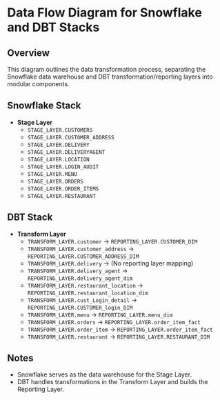 # Data Flow Diagram for Snowflake and DBT Stacks

## Overview
This diagram outlines the data transformation process, separating the Snowflake data warehouse and DBT transformation/reporting layers into modular components.

## Snowflake Stack
- **Stage Layer**
  - `STAGE_LAYER.CUSTOMERS`
  - `STAGE_LAYER.CUSTOMER_ADDRESS`
  - `STAGE_LAYER.DELIVERY`
  - `STAGE_LAYER.DELIVERYAGENT`
  - `STAGE_LAYER.LOCATION`
  - `STAGE_LAYER.LOGIN_AUDIT`
  - `STAGE_LAYER.MENU`
  - `STAGE_LAYER.ORDERS`
  - `STAGE_LAYER.ORDER_ITEMS`
  - `STAGE_LAYER.RESTAURANT`

## DBT Stack
- **Transform Layer**
  - `TRANSFORM_LAYER.customer` → `REPORTING_LAYER.CUSTOMER_DIM`
  - `TRANSFORM_LAYER.customer_address` → `REPORTING_LAYER.CUSTOMER_ADDRESS_DIM`
  - `TRANSFORM_LAYER.delivery` → (No reporting layer mapping)
  - `TRANSFORM_LAYER.delivery_agent` → `REPORTING_LAYER.delivery_agent_dim`
  - `TRANSFORM_LAYER.restaurant_location` → `REPORTING_LAYER.restaurant_location_dim`
  - `TRANSFORM_LAYER.cust_Login_detail` → `REPORTING_LAYER.CUSTOMER_login_DIM`
  - `TRANSFORM_LAYER.menu` → `REPORTING_LAYER.menu_dim`
  - `TRANSFORM_LAYER.orders` → `REPORTING_LAYER.order_item_fact`
  - `TRANSFORM_LAYER.order_item` → `REPORTING_LAYER.order_item_fact`
  - `TRANSFORM_LAYER.restaurant` → `REPORTING_LAYER.RESTAURANT_DIM`

## Notes
- Snowflake serves as the data warehouse for the Stage Layer.
- DBT handles transformations in the Transform Layer and builds the Reporting Layer.